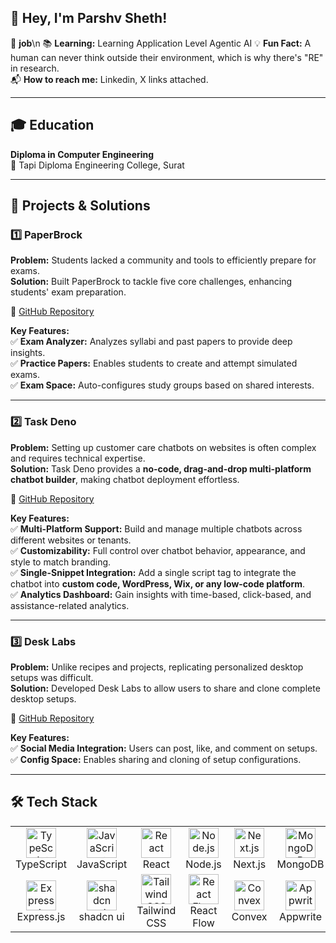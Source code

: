 ## 👋 Hey, I'm Parshv Sheth! 

💼 **job**\n
📚 **Learning:** Learning Application Level Agentic AI 
💡 **Fun Fact:** A human can never think outside their environment, which is why there's "RE" in research.  
📬 **How to reach me:** Linkedin, X links attached.  

---

## 🎓 Education  

**Diploma in Computer Engineering**  
📍 Tapi Diploma Engineering College, Surat  

---

## 🔧 Projects & Solutions  

### 1️⃣ PaperBrock  
**Problem:** Students lacked a community and tools to efficiently prepare for exams.  
**Solution:** Built PaperBrock to tackle five core challenges, enhancing students' exam preparation.  

🔗 [GitHub Repository](https://github.com/parshvJS/paperbrock)  

**Key Features:**  
✅ **Exam Analyzer:** Analyzes syllabi and past papers to provide deep insights.  
✅ **Practice Papers:** Enables students to create and attempt simulated exams.  
✅ **Exam Space:** Auto-configures study groups based on shared interests.  

---

### 2️⃣ Task Deno  
**Problem:** Setting up customer care chatbots on websites is often complex and requires technical expertise.  
**Solution:** Task Deno provides a **no-code, drag-and-drop multi-platform chatbot builder**, making chatbot deployment effortless.  

🔗 [GitHub Repository](https://github.com/parshvJS/TaskDeno-Ai-Chatbot-Builder-with-ease)  

**Key Features:**  
✅ **Multi-Platform Support:** Build and manage multiple chatbots across different websites or tenants.  
✅ **Customizability:** Full control over chatbot behavior, appearance, and style to match branding.  
✅ **Single-Snippet Integration:** Add a single script tag to integrate the chatbot into **custom code, WordPress, Wix, or any low-code platform**.  
✅ **Analytics Dashboard:** Gain insights with time-based, click-based, and assistance-related analytics.  

---

### 3️⃣ Desk Labs  
**Problem:** Unlike recipes and projects, replicating personalized desktop setups was difficult.  
**Solution:** Developed Desk Labs to allow users to share and clone complete desktop setups.  

🔗 [GitHub Repository](https://github.com/parshvJS/Desk-Labs)  

**Key Features:**  
✅ **Social Media Integration:** Users can post, like, and comment on setups.  
✅ **Config Space:** Enables sharing and cloning of setup configurations.  

---

## 🛠 Tech Stack  

<table>
  <tr>
    <td align="center" width="96">
      <img src="https://cdn.jsdelivr.net/gh/devicons/devicon/icons/typescript/typescript-original.svg" width="48" height="48" alt="TypeScript" />
      <br>TypeScript
    </td>
    <td align="center" width="96">
      <img src="https://cdn.jsdelivr.net/gh/devicons/devicon/icons/javascript/javascript-original.svg" width="48" height="48" alt="JavaScript" />
      <br>JavaScript
    </td>
    <td align="center" width="96">
      <img src="https://cdn.jsdelivr.net/gh/devicons/devicon/icons/react/react-original.svg" width="48" height="48" alt="React" />
      <br>React
    </td>
    <td align="center" width="96">
      <img src="https://cdn.jsdelivr.net/gh/devicons/devicon/icons/nodejs/nodejs-original.svg" width="48" height="48" alt="Node.js" />
      <br>Node.js
    </td>
    <td align="center" width="96">
      <img src="https://cdn.jsdelivr.net/gh/devicons/devicon/icons/nextjs/nextjs-original.svg" width="48" height="48" alt="Next.js" />
      <br>Next.js
    </td>
    <td align="center" width="96">
      <img src="https://cdn.jsdelivr.net/gh/devicons/devicon/icons/mongodb/mongodb-original.svg" width="48" height="48" alt="MongoDB" />
      <br>MongoDB
    </td>
    <td align="center" width="96">
      <img src="https://cdn.jsdelivr.net/gh/devicons/devicon/icons/mysql/mysql-original.svg" width="48" height="48" alt="MySQL" />
      <br>MySQL
    </td>
  </tr>
  <tr>
    <td align="center" width="96">
      <img src="https://cdn.jsdelivr.net/gh/devicons/devicon/icons/express/express-original.svg" width="48" height="48" alt="Express.js" />
      <br>Express.js
    </td>
    <td align="center" width="96">
      <img src="https://th.bing.com/th/id/OIP.beVjRiHFNXgyqzqo1Ra27wAAAA?rs=1&pid=ImgDetMain" width="48" height="48" alt="shadcn ui" />
      <br>shadcn ui
    </td>
    <td align="center" width="96">
      <img src="https://upload.wikimedia.org/wikipedia/commons/thumb/d/d5/Tailwind_CSS_Logo.svg/768px-Tailwind_CSS_Logo.svg.png?20230715030042" width="48" height="48" alt="Tailwind CSS" />
      <br>Tailwind CSS
    </td>
    <td align="center" width="96">
      <img src="https://worksolutions.ru/uploads/99999999999999999_1_2a116db3f4.png" width="48" height="48" alt="React Flow" />
      <br>React Flow
    </td>
    <td align="center" width="96">
      <img src="https://upload.wikimedia.org/wikipedia/commons/thumb/2/23/Convex_Computer_logo.svg/1200px-Convex_Computer_logo.svg.png?20220109061558" width="48" height="48" alt="Convex" />
      <br>Convex
    </td>
    <td align="center" width="96">
      <img src="https://appwrite.io/assets/logotype/black.svg" width="48" height="48" alt="Appwrite" />
      <br>Appwrite
    </td>
    <td align="center" width="96">
      <img src="https://upload.wikimedia.org/wikipedia/commons/thumb/9/93/Amazon_Web_Services_Logo.svg/768px-Amazon_Web_Services_Logo.svg.png?20170912170050" width="48" height="48" alt="AWS" />
      <br>AWS Basics
    </td>
  </tr>
</table>
